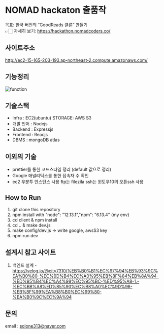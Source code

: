# NOMAD hackaton 출품작
목표: 한국 버전의 “GoodReads 클론” 만들기  
👉🏻 자세히 보기: https://hackathon.nomadcoders.co/ 

## 사이트주소  
http://ec2-15-165-203-193.ap-northeast-2.compute.amazonaws.com/

## 기능정리
![function](./doc/function.png)

## 기술스택
* Infra : EC2(ubuntu) STORAGE: AWS S3
* 개발 언어 : Nodejs
* Backend : Expressjs
* Frontend : Reacjs
* DBMS : mongoDB atlas


## 이외의 기술
* prettier를 통한 코드스타일 정리 (default 값으로 정리)
* Google 애널리틱스를 통한 접속자 수 확인
* ec2 우분투 인스턴스 사용 ftp는 filezila ssh는 윈도우10의 오픈ssh 사용


## How to Run
1) git clone this repository
2) npm install with "node": "12.13.1","npm": "6.13.4" (my env)
3) cd client & npm install
4) cd .. & make dev.js
5) make config/dev.js -> write google, awsS3 key
6) npm run dev

## 설계시 참고 사이트
1) 백엔드 설계 - https://velog.io/@city7310/%EB%B0%B1%EC%97%94%EB%93%9C%EA%B0%80-%EC%9D%B4%EC%A0%95%EB%8F%84%EB%8A%94-%ED%95%B4%EC%A4%98%EC%95%BC-%ED%95%A8-1.-%EC%BB%A8%ED%85%90%EC%B8%A0%EC%9D%98-%EB%8F%99%EA%B8%B0%EC%99%80-%EA%B0%9C%EC%9A%94

## 문의
email : solone313@naver.com
